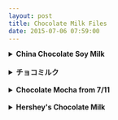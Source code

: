 ```yaml
---
layout: post
title: Chocolate Milk Files
date: 2015-07-06 07:59:00
---
```


<details>
  <summary><b>China Chocolate Soy Milk</b></summary>
  
<div style="white-space: pre">
Wallace Stevens
Call the roller of big cigars,    
The muscular one, and bid him whip    
In kitchen cups concupiscent curds.    
Let the wenches dawdle in such dress    
As they are used to wear, and let the boys    
Bring flowers in last month's newspapers.    
Let be be finale of seem.    
The only emperor is the emperor of ice-cream.       
</div>
</details><br>

<details>
  <summary><b>チョコミルク</b></summary>
  A po' boy (also po-boy, po boy) is a traditional sandwich from Louisiana. It almost always consists of meat, which is usually roast beef or fried seafood, often shrimp, crawfish, fish, oysters or crab.
</details><br>

<details>
  <summary><b>Chocolate Mocha from 7/11</b></summary>
  Use Google Maps.
</details><br>

<details>
  <summary><b>Hershey's Chocolate Milk</b></summary>

<br>
<table style="width:100%">
  <colgroup>
    <col width="25%" />
    <col width="75%" />
  </colgroup>
  <tbody>
    <tr>
      <td markdown="span">**Country, City**</td>
      <td markdown="span">China, Xiamen</td>
    </tr>
    <tr>
      <td markdown="span">**Company**</td>
      <td markdown="span">NiuNai Co.</td>
    </tr>
    <tr>
      <td markdown="span">**Price**</td>
      <td markdown="span">20元</td>
    </tr>
    <tr>
      <td markdown="span">**My Rating**</td>
      <td markdown="span">&#9733;&#9734;&#9734;&#9734;&#9734;</td>
    </tr>
    <tr>
      <td markdown="span" style="vertical-align:top">**Taste & Thoughts**</td>
      <td markdown="span"></td>
    </tr>
  </tbody>
</table>

It was creamy but diluted. Sad really.It was creamy but diluted. Sad really. It was creamy but diluted. Sad really.It was creamy but diluted. Sad really.It was creamy but diluted. Sad really.It was creamy but diluted. Sad really.
<br>
<br>
<center><img src="/img/Ses.jpg" width="40%" height="40%"></center>
</details>
